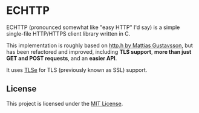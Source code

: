 # ECHTTP
ECHTTP (pronounced somewhat like "easy HTTP" I'd say) is a simple single-file HTTP/HTTPS client library written in C.

This implementation is roughly based on [http.h by Mattias Gustavsson](https://github.com/mattiasgustavsson/libs/blob/main/http.h), but has been refactored and improved, including **TLS support**, **more than just GET and POST requests**, and an **easier API**.

It uses [TLSe](https://github.com/eduardsui/tlse) for TLS (previously known as SSL) support.

## License
This project is licensed under the [MIT License](LICENSE).